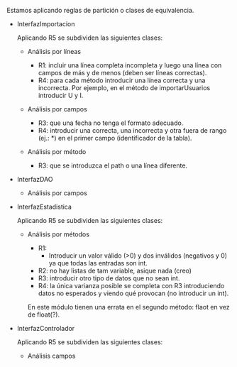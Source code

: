 Estamos aplicando reglas de partición o clases de equivalencia.

* InterfazImportacion

	Aplicando R5 se subdividen las siguientes clases:
	*  Análisis por líneas
		* R1: incluir una línea completa incompleta y luego una línea con campos de más y de menos (deben ser líneas correctas).
		* R4: para cada método introducir una línea correcta y una incorrecta. Por ejemplo, en el método de importarUsuarios introducir U y I.
	
	* Análisis por campos
		* R3: que una fecha no tenga el formato adecuado. 
		* R4: introducir una correcta, una incorrecta y otra fuera de rango (ej.: *) en el primer campo (identificador de la tabla).
	
	* Análisis por método
		* R3: que se introduzca el path o una línea diferente.


* InterfazDAO

	* Análisis por campos 


* InterfazEstadistica

	Aplicando R5 se subdividen las siguientes clases:
	* Análisis por métodos 
		* R1: 
			* Introducir un valor válido (>0) y dos inválidos (negativos y 0) ya que todas las entradas son int.			
		* R2: no hay listas de tam variable, asique nada (creo)
		* R3: introducir otro tipo de datos que no sean int.
		* R4: la única varianza posible se completa con R3 introduciendo datos no esperados y viendo qué provocan (no introducir un int).

		En este módulo tienen una errata en el segundo método: flaot en vez de float(?).

* InterfazControlador

	Aplicando R5 se subdividen las siguientes clases:
	* Análisis campos 
